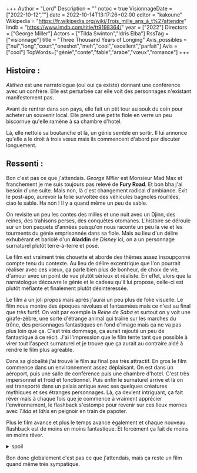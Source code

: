 +++
Author = "Lord"
Description = ""
notoc = true
VisionnageDate = ["2022-10-12",""]
date = 2022-10-14T13:17:26+02:00
editor = "kakoune"
Wikipedia = "https://fr.wikipedia.org/wiki/Trois_mille_ans_à_t%27attendre"
Imdb = "https://www.imdb.com/title/tt9198364/"
year = ["2022"]
Directors = ["George Miller"]
Actors = ["Tilda Swinton","Idris Elba"]
RssTag = ["visionnage"]
title = "Three Thousand Years of Longing"
Avis_possibles = ["nul","long","court","oneshot","meh","cool","excellent","parfait"]
Avis = ["cool"] 
TopWords=["génie","conte","fable","arabe","vœux","romance"]
+++
## Histoire :
*Alithea* est une narratologue (oui oui ça existe) donnant une conférence avec un confrère.
Elle est perturbée car elle voit des personnages n'existant manifestement pas.

Avant de rentrer dans son pays, elle fait un ptit tour au souk du coin pour acheter un souvenir local.
Elle prend une petite fiole en verre un peu biscornue qu'elle ramène à sa chambre d'hotel.

Là, elle nettoie sa boutanche et là, un génie semble en sortir.
Il lui annonce qu'elle a le droit à trois vœux mais ils commencent d'abord par discuter longuement.

## Ressenti :
Bon c'est pas ce que j'attendais.
*George Miller* est Monsieur Mad Max et franchement je me suis toujours pas relevé de **Fury Road**.
Et bon bha j'ai besoin d'une suite.
Mais non, là c'est changement radical d'ambiance.
Exit le post-apo, aurevoir la folie survoltée des véhicules bagnoles rouillées, ciao le sable.
Ha non !
Il y a quand même un peu de sable.

On revisite un peu les contes des milles et une nuit avec un Djinn, des reines, des trahisons perses, des conquêtes otomanes.
L'histoire se déroule sur un bon paquets d'années puisqu'on nous raconte un peu la vie et les tourments du génie emprisonnée dans sa fiole.
Mais au lieu d'un délire exhubérant et bariolé d'un **Aladdin** de *Disney* ici, on a un personnage surnaturel plutôt terre-à-terre et posé.

Le film est vraiment très chouette et aborde des thêmes assez insoupçonné compte tenu du contexte.
Au lieu de délire excentrique que l'on pourrait réaliser avec ces vœux, ça parle bien plus de bonheur, de choix de vie, d'amour avec un point de vue plutôt sérieux et réaliste.
En effet, alors que la narratologue découvre le génie et le cadeau qu'il lui propose, celle-ci est plutôt méfiante et finalement plutôt désintéressée.

Le film a un joli propos mais après j'aurai un peu plus de folie visuelle.
Le film nous montre des époques révolues et fantasmées mais ce n'est au final que très furtif.
On voit par exemple la *Reine de Saba* et surtout on y voit une girafe-zèbre, une sorte d'étrange animal qui traîne sur les marches du trône, des personnages fantastiques en fond d'image mais ça ne va pas plus loin que ça.
C'est très dommage, ça aurait rajouté un peu de fantastique à ce récit.
J'ai l'impression que le film tente tant que possible à virer tout l'aspect surnaturel et je trouve que ça aurait au contraire aidé à rendre le film plus agréable.

Dans sa globalité j'ai trouvé le film au final pas très attractif.
En gros le film commence dans un environnement assez déplaisant.
On est dans un aéroport, puis une salle de conférence puis une chambre d'hotel.
C'est très impersonnel et froid et fonctionnel.
Puis enfin le surnaturel arrive et là on est transporté dans un palais antique avec ses quelques créatures mythiques et ses étranges personnages.
Là, ça devient intriguant, ça fait rêver mais à chaque fois que je commence à vraiment apprécier l'environnement, le flashback s'estompe pour revenir sur ces lieux mornes avec *Tilda* et *Idris* en peignoir en train de papoter.

Plus le film avance et plus le temps avance également et chaque nouveau flashback est de moins en moins fantastique.
Et forcément ça fait de moins en moins rêver.

<details><summary>spoil</summary>

Et c'est d'ailleurs un des points du film.
C'est que le génie annonce qu'il peut s'adapter au monde.
Mais maintenant qu'il est à notre époque, où la science explique un peu tout, que la magie a disparue, même lui ne peut plus s'adapter.
Il n'a plus sa place.

Bon et ça dit également que l'amour ne peut pas être demandé/imposé, hein.

</details>

Bon donc globalement c'est pas ce que j'attendais, mais ça reste un film quand même très sympatique.

